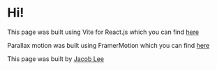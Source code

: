 # Hi!

This page was built using Vite for React.js which you can find [here](https://vite.dev/)

Parallax motion was built using FramerMotion which you can find [here](https://motion.dev/)

This page was built by [Jacob Lee](https://www.linkedin.com/in/jacob-lee-230984218/)
